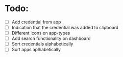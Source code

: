 # Todo:
- [ ] Add credential from app
- [ ] Indication that the credential was added to clipboard
- [ ] Different icons on app-types
- [ ] Add search functionality on dashboard
- [ ] Sort credentials alphabetically
- [ ] Sort apps aplhabetically